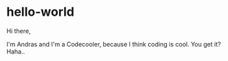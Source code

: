 # hello-world

Hi there,

I'm Andras and I'm a Codecooler, because I think coding is cool. You get it? Haha..

